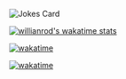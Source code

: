 ![Jokes Card](https://readme-jokes.vercel.app/api)

[![willianrod's wakatime stats](https://github-readme-stats.vercel.app/api/wakatime?username=simonduglet)](https://github.com/anuraghazra/github-readme-stats)

[![wakatime](https://wakatime.com/share/@simonduglet/189855f3-10e0-4939-aee6-c5c4a91f57ea.svg)](https://wakatime.com/@d509b790-c965-4934-9b9c-3b7b029d5bcf)

[![wakatime](https://wakatime.com/badge/user/d509b790-c965-4934-9b9c-3b7b029d5bcf.svg)](https://wakatime.com/@d509b790-c965-4934-9b9c-3b7b029d5bcf)
